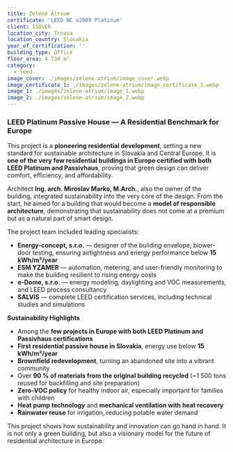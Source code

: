 ```yaml
---
title: Zelené Átrium
certificate: 'LEED NC v2009 Platinum'
client: ISOVER
location_city: Trnava
location_country: Slovakia
year_of_certification: ''
building_type: Office
floor_area: 4 734 m²
category:
  - leed
image_cover: ./images/zelene-atrium/image_cover.webp
image_certificate_1: ./images/zelene-atrium/image_certificate_1.webp
image_1: ./images/zelene-atrium/image_1.webp
image_2: ./images/zelene-atrium/image_2.webp
---
```


### LEED Platinum Passive House — A Residential Benchmark for Europe

This project is a **pioneering residential development**, setting a new standard for sustainable architecture in Slovakia and Central Europe. It is **one of the very few residential buildings in Europe certified with both LEED Platinum and Passivhaus**, proving that green design can deliver comfort, efficiency, and affordability.

Architect **Ing. arch. Miroslav Marko, M.Arch.**, also the owner of the building, integrated sustainability into the very core of the design. From the start, he aimed for a building that would become a **model of responsible architecture**, demonstrating that sustainability does not come at a premium but as a natural part of smart design.

The project team included leading specialists:

- **Energy-concept, s.r.o.** — designer of the building envelope, blower-door testing, ensuring airtightness and energy performance below **15 kWh/m²/year**
- **ESM YZAMER** — automation, metering, and user-friendly monitoring to make the building resilient to rising energy costs
- **e-Dome, s.r.o.** — energy modeling, daylighting and VOC measurements, and LEED process consultancy
- **SALVIS** — complete LEED certification services, including technical studies and simulations

**Sustainability Highlights**

- Among the **few projects in Europe with both LEED Platinum and Passivhaus certifications**
- **First residential passive house in Slovakia**, energy use below **15 kWh/m²/year**
- **Brownfield redevelopment**, turning an abandoned site into a vibrant community
- Over **90 % of materials from the original building recycled** (~1 500 tons reused for backfilling and site preparation)
- **Zero-VOC policy** for healthy indoor air, especially important for families with children
- **Heat pump technology** and **mechanical ventilation with heat recovery**
- **Rainwater reuse** for irrigation, reducing potable water demand

This project shows how sustainability and innovation can go hand in hand. It is not only a green building, but also a visionary model for the future of residential architecture in Europe.
